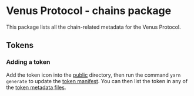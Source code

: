 # Venus Protocol - chains package

This package lists all the chain-related metadata for the Venus Protocol.

## Tokens

### Adding a token

Add the token icon into the [public](./public/img/tokens) directory, then run the command `yarn generate` to update the [token manifest](./src/generated/tokenManifest.json). You can then list the token in any of the [token metadata files](./src/tokens).
